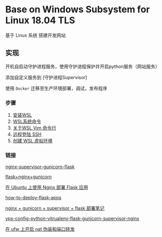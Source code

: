 # Base on Windows Subsystem for Linux 18.04 TLS

基于 Linux 系统 搭建开发网站

## 实现

开机自启动守护进程服务，使用守护进程保护并开启python服务（网站服务）

添加自定义服务到 [守护进程Supervisor]

使用 `Docker` 迁移至生产环境部署，调试，发布程序

### 步骤

1. [安装WSL](01.WSL_Install/README.md)
1. [WSL系统命令](02.WSL_System_Cmd/README.md)
1. [关于WSL Vim 命令行](03.WSL_Vim_Cmd/README.md)
1. [远程登陆 SSH](05.WSL_SSH/README.md)
1. [创建 WSL 虚拟环境](04.WSL_VirtualEnv/README.md)

### 链接

[nginx-supervisor-gunicorn-flask](http://www.simpleapples.com/2015/06/11/configure-nginx-supervisor-gunicorn-flask/)  

[flask+nginx+gunicorn](https://baijiahao.baidu.com/s?id=1616440047552092518&wfr=spider&for=pc)  

[在 Ubuntu 上使用 Nginx 部署 Flask 应用](https://www.oschina.net/translate/serving-flask-with-nginx-on-ubuntu)  

[how-to-deploy-flask-apps](https://blog.igevin.info/posts/how-to-deploy-flask-apps/)

[nginx + gunicorn + supervisor + flask 部署笔记](https://www.jianshu.com/p/be9dd421fb8d)

[vps-config-python-vitrualenv-flask-gunicorn-supervisor-nginx](http://beiyuu.com/vps-config-python-vitrualenv-flask-gunicorn-supervisor-nginx)  

[在 ufw 上开启 nat 伪装和端口转发](https://www.logcg.com/archives/993.html)  
